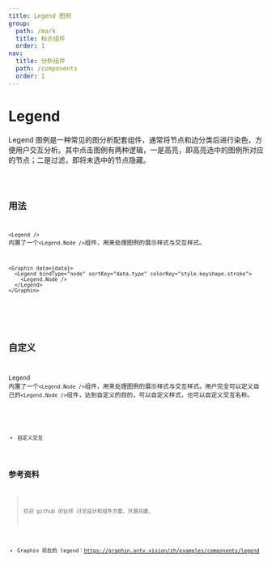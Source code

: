 ```yaml
---
title: Legend 图例
group:
  path: /mark
  title: 标示组件
  order: 1
nav:
  title: 分析组件
  path: /components
  order: 1
---
```


# Legend

Legend 图例是一种常见的图分析配套组件，通常将节点和边分类后进行染色，方便用户交互分析。其中点击图例有两种逻辑，一是高亮，即高亮选中的图例所对应的节点；二是过滤，即将未选中的节点隐藏。

<code src='./demos/index.tsx'>

## 用法

`<Legend />` 内置了一个`<Legend.Node />`组件，用来处理图例的展示样式与交互样式。

```tsx | pure
<Graphin data={data}>
  <Legend bindType="node" sortKey="data.type" colorKey="style.keyshape.stroke">
    <Legend.Node />
  </Legend>
</Graphin>
```

<API src='./index.tsx'>
<API src='./Node.tsx'>

## 自定义

Legend 内置了一个`<Legend.Node />`组件，用来处理图例的展示样式与交互样式。用户完全可以定义自己的`<Legend.Node />`组件，达到自定义的目的，可以自定义样式，也可以自定义交互名称。

<code src='./demos/custom.tsx'>

- 自定义交互

## 参考资料

> 欢迎 github 的伙伴 讨论设计和组件方案，开源共建。

- Graphin 现在的 legend：https://graphin.antv.vision/zh/examples/components/legend
